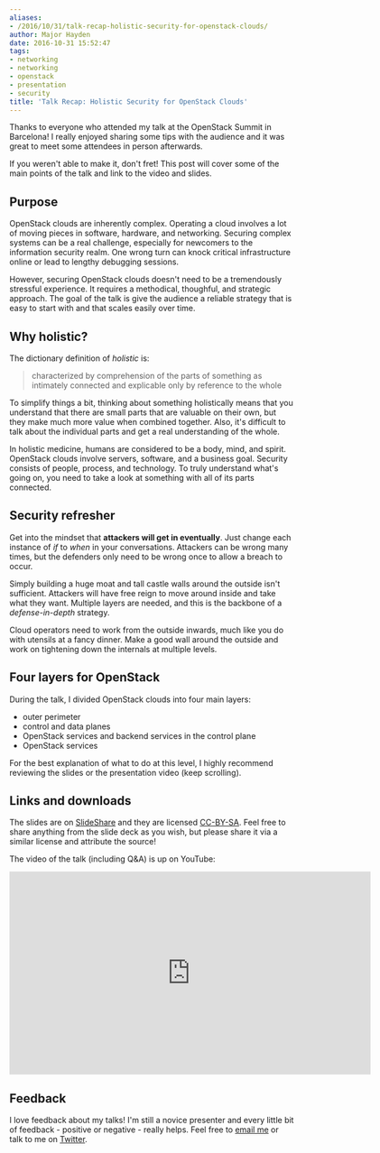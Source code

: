 ```yaml
---
aliases:
- /2016/10/31/talk-recap-holistic-security-for-openstack-clouds/
author: Major Hayden
date: 2016-10-31 15:52:47
tags:
- networking
- networking
- openstack
- presentation
- security
title: 'Talk Recap: Holistic Security for OpenStack Clouds'
---
```


Thanks to everyone who attended my talk at the OpenStack Summit in Barcelona! I really enjoyed sharing some tips with the audience and it was great to meet some attendees in person afterwards.

If you weren't able to make it, don't fret! This post will cover some of the main points of the talk and link to the video and slides.

## Purpose

OpenStack clouds are inherently complex. Operating a cloud involves a lot of moving pieces in software, hardware, and networking. Securing complex systems can be a real challenge, especially for newcomers to the information security realm. One wrong turn can knock critical infrastructure online or lead to lengthy debugging sessions.

However, securing OpenStack clouds doesn't need to be a tremendously stressful experience. It requires a methodical, thoughful, and strategic approach. The goal of the talk is give the audience a reliable strategy that is easy to start with and that scales easily over time.

## Why holistic?

The dictionary definition of _holistic_ is:

> characterized by comprehension of the parts of something as intimately connected and explicable only by reference to the whole

To simplify things a bit, thinking about something holistically means that you understand that there are small parts that are valuable on their own, but they make much more value when combined together. Also, it's difficult to talk about the individual parts and get a real understanding of the whole.

In holistic medicine, humans are considered to be a body, mind, and spirit. OpenStack clouds involve servers, software, and a business goal. Security consists of people, process, and technology. To truly understand what's going on, you need to take a look at something with all of its parts connected.

## Security refresher

Get into the mindset that **attackers will get in eventually**. Just change each instance of _if_ to _when_ in your conversations. Attackers can be wrong many times, but the defenders only need to be wrong once to allow a breach to occur.

Simply building a huge moat and tall castle walls around the outside isn't sufficient. Attackers will have free reign to move around inside and take what they want. Multiple layers are needed, and this is the backbone of a _defense-in-depth_ strategy.

Cloud operators need to work from the outside inwards, much like you do with utensils at a fancy dinner. Make a good wall around the outside and work on tightening down the internals at multiple levels.

## Four layers for OpenStack

During the talk, I divided OpenStack clouds into four main layers:

  * outer perimeter
  * control and data planes
  * OpenStack services and backend services in the control plane
  * OpenStack services

For the best explanation of what to do at this level, I highly recommend reviewing the slides or the presentation video (keep scrolling).

## Links and downloads

The slides are on [SlideShare][2] and they are licensed [CC-BY-SA][3]. Feel free to share anything from the slide deck as you wish, but please share it via a similar license and attribute the source!

The video of the talk (including Q&A) is up on YouTube:

<span class="embed-youtube" style="text-align:center; display: block;"><iframe class='youtube-player' type='text/html' width='640' height='360' src='https://www.youtube.com/embed/ehfSLZVCVLA?version=3&#038;rel=1&#038;fs=1&#038;autohide=2&#038;showsearch=0&#038;showinfo=1&#038;iv_load_policy=1&#038;wmode=transparent' allowfullscreen='true' style='border:0;'></iframe></span>

## Feedback

I love feedback about my talks! I'm still a novice presenter and every little bit of feedback - positive or negative - really helps. Feel free to [email me][4] or talk to me on [Twitter][5].

 [2]: http://www.slideshare.net/MajorHayden/holistic-security-for-openstack-clouds
 [3]: https://creativecommons.org/licenses/by-sa/2.0/?
 [4]: mailto:major@mhtx.net
 [5]: https://twitter.com/majorhayden